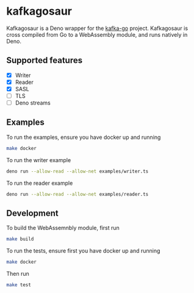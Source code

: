 # kafkagosaur
Kafkagosaur is a Deno wrapper for the [kafka-go](https://github.com/segmentio/kafka-go) project. 
Kafkagosaur is cross compiled from Go to a WebAssembly module, and runs natively in Deno.

## Supported features
- [x] Writer
- [x] Reader
- [x] SASL
- [ ] TLS
- [ ] Deno streams

## Examples
To run the examples, ensure you have docker up and running
```bash
make docker
```
To run the writer example
```bash
deno run --allow-read --allow-net examples/writer.ts
```

To run the reader example
```bash
deno run --allow-read --allow-net examples/reader.ts
```

## Development
To build the WebAssemnbly module, first run
```bash
make build
```
To run the tests, ensure first you have docker up and running
```bash
make docker
```
Then run 
```bash
make test
```
